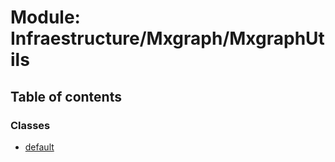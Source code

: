 # Module: Infraestructure/Mxgraph/MxgraphUtils

## Table of contents

### Classes

- [default](../wiki/Infraestructure.Mxgraph.MxgraphUtils.default)
